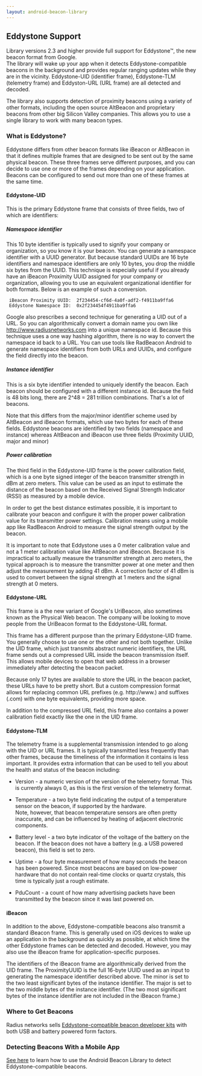 ```yaml
---
layout: android-beacon-library
---
```


<style>
.app-icon { width: 100px; height:100px }
.app-block {
  width: 120px;
  height: 180px;
  display: block; 
  float: left;
  text-align: center;
  }
h2 {
  clear: both;
}
</style>

## Eddystone Support

Library versions 2.3 and higher provide full support for Eddystone&trade;, the new beacon format from Google.  
The library will wake up your app when it detects Eddystone-compatible beacons in the background and provides regular
ranging updates while they are in the vicinity.  Eddystone-UID (identifier frame), Eddystone-TLM (telemetry frame) and 
Eddyston-URL (URL frame) are all detected and decoded.

The library also supports detection of proximity beacons using a variety of other formats, including the open source
AltBeacon and proprietary beacons from other big Silicon Valley companies.  This allows you to use a single library to 
work with many beacon types.

### What is Eddystone?

Eddystone differs from other beacon formats like iBeacon or AltBeacon in that it defines multiple frames that are designed
to be sent out by the same physical beacon.  These three frames serve different purposes, and you can decide to use one or more
of the frames depending on your application.  Beacons can be configured to send out more than one of these frames at the
same time.  

#### Eddystone-UID

This is the primary Eddystone frame that consists of three fields, two of which are identifiers:

##### Namespace identifier

This 10 byte identifier is typically used to signify your company or organization, so you know it is your beacon.
You can generate a namespace identifier with a UUID generator.  But because standard UUIDs are 16 byte identifiers and 
namespace identifiers are only 10 bytes, you drop the middle six bytes from the UUID.  This technique is especially useful
if you already have an iBeacon Proximity UUID assigned for your company or organization, allowing you to use an equivalent
organizational identifier for both formats.  Below is an example of such a conversion.

     iBeacon Proximity UUID:  2f234454-cf6d-4a0f-adf2-f4911ba9ffa6
     Eddystone Namespace ID:  0x2f234454f4911ba9ffa6

Google also prescribes a second technique for generating a UID out of a URL.  So you can algorithmically convert a domain
name you own like http://www.radiusnetworks.com into a unique namespace id.   Because this technique uses a one way hashing
algorithm, there is no way to convert the namespace id back to a URL.  You can use tools like RadBeacon Android to generate namespace identifiers from both URLs and UUIDs, and configure the field directly into the beacon.

##### Instance identifier

This is a six byte identifier intended to uniquely identify the beacon.  Each beacon should be configured with a different
instance id.  Because the field is 48 bits long, there are 2^48 = 281 trillion combinations.  That's a lot of beacons.  

Note that this differs from the major/minor identifier scheme used by AltBeacon and iBeacon formats, which use
two bytes for each of these fields.   Eddystone beacons are identified by two fields (namespace and instance) whereas AltBeacon and
iBeacon use three fields (Proximity UUID, major and minor)

##### Power calibration

The third field in the Eddystone-UID frame is the power calibration field, which is a one byte signed integer of the
beacon transmitter strength in dBm at zero meters.  This value can be used as an input to estimate the distance of the beacon based
on the Received Signal Strength Indicator (RSSI) as measured by a mobile device.

In order to get the best distance estimates possible, it is important to calibrate your beacon and configure it with the 
proper power calibration value for its transmitter power settings.  Calibration means using a mobile app like RadBeacon Android
to measure the signal strength output by the beacon.  

It is important to note that Eddystone uses a 0 meter calibration value and not a 1 meter calibration value like AltBeacon and 
iBeacon.  Because it is impractical to actually measure the transmitter strength
at zero meters, the typical approach is to measure the transmitter power at one meter and then adjust the measurement by
adding 41 dBm.  A correction factor of 41 dBm is used to convert between the signal strength at 1 meters and the
signal strength at 0 meters.

#### Eddystone-URL

This frame is a the new variant of Google's UriBeacon, also sometimes known as the Physical Web beacon.  The company will be 
looking to move people from the UriBeacon format to the Eddystone-URL format.  

This frame has a different purpose than the primary Eddystone-UID frame.  You generally choose to use one or the other
and not both together.  Unlike the UID frame, which just transmits abstract numeric identifiers, the URL frame sends out
a compressed URL inside the beacon transmission itself.  This allows mobile devices to open that web address in a browser
immediately after detecting the beacon packet.  

Because only 17 bytes are available to store the URL in the beacon packet, these URLs have to be pretty short.  But a custom
compression format allows for replacing common URL prefixes (e.g. http://www.) and suffixes (.com) with one byte equivalents,
providing more space.

In addition to the compressed URL field, this frame also contains a power calibration field exactly like the one in the UID frame.

#### Eddystone-TLM

The telemetry frame is a supplemental transmission intended to go along with the UID or URL frames.  It is typically transmitted 
less frequently than other frames, because the timeliness of the information it contains is less important.  It provides extra information
that can be used to tell you about the health and status of the beacon including:

* Version - a numeric version of the version of the telemetry format.  This is currently always 0, as this is the first version
of the telemetry format.

* Temperature - a two byte field indicating the output of a temperature sensor on the beacon, if supported by the hardware.  
Note, however, that beacon temperature sensors are often pretty inaccurate, and can be influenced by heating of adjacent
electronic components.

* Battery level - a two byte indicator of the voltage of the battery on the beacon.  If the beacon does not have
a battery (e.g. a USB powered beacon), this field is set to zero.

* Uptime - a four byte measurement of how many seconds the beacon has been powered.  Since most beacons are based on low-power 
hardware that do not contain real-time clocks or quartz crystals, this time is typically just a rough estimate.
* PduCount - a count of how many advertising packets have been transmitted by the beacon since it was last powered on.

#### iBeacon

In addition to the above, Eddystone-compatible beacons also transmit a standard iBeacon frame.  This is generally used on iOS devices to wake up an application in the background as quickly as possible, at which time the other Eddystone frames can be detected and decoded.  However, you may also use the iBeacon frame for application-specific purposes.

The identifiers of the iBeacon frame are algorithmically derived from the UID frame.   The ProximityUUID is the full 16-byte UUID used as an input to generating the namespace identifier described above.  The minor is set to the two least significant bytes of the instance identifier.  The major is set to the two middle bytes of the instance identifier.  (The two most significant bytes of the instance identifier are not included in the iBeacon frame.)

### Where to Get Beacons

Radius networks sells [Eddystone-compatible beacon developer kits](http://www.google.com/url?q=http%3A%2F%2Fstore.radiusnetworks.com%2Fcollections%2Fall&sa=D&sntz=1&usg=AFQjCNFnAuY-bwisjB-miy7DEizEg7KDnA) with both USB and battery powered form factors.

### Detecting Beacons With a Mobile App

[See here](eddystone-how-to.html) to learn how to use the Android Beacon Library to detect Eddystone-compatible beacons.
